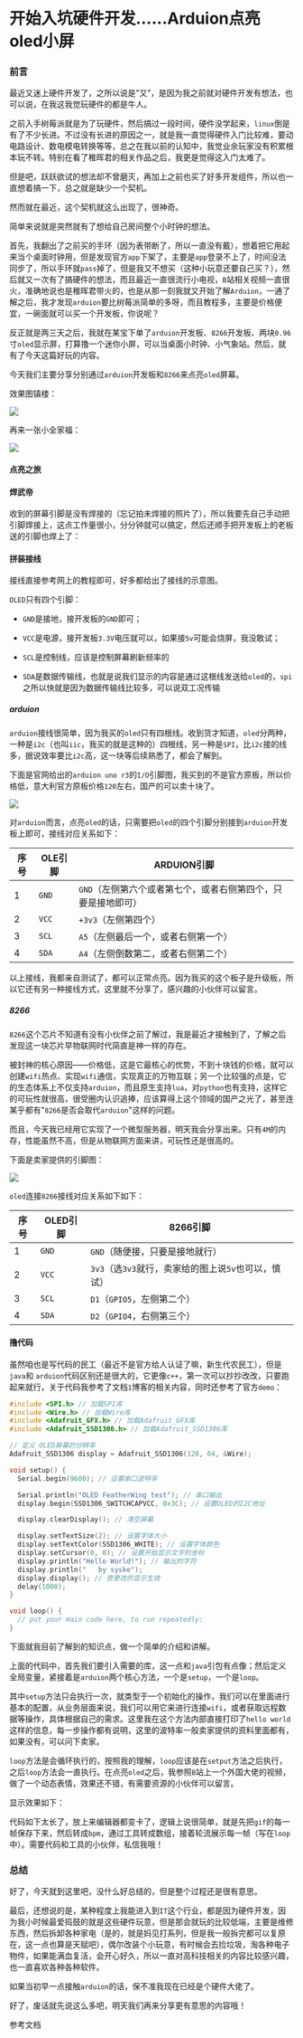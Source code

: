 # 开始入坑硬件开发……Arduion点亮oled小屏

### 前言

最近又迷上硬件开发了，之所以说是"又”，是因为我之前就对硬件开发有想法，也可以说，在我这我觉玩硬件的都是牛人。

之前入手树莓派就是为了玩硬件，然后搞过一段时间，硬件没学起来，`linux`倒是有了不少长进。不过没有长进的原因之一，就是我一直觉得硬件入门比较难，要动电路设计、数电模电转换等等，总之在我以前的认知中，我觉业余玩家没有积累根本玩不转。特别在看了稚晖君的相关作品之后，我更是觉得这入门太难了。

但是吧，跃跃欲试的想法却不曾磨灭，再加上之前也买了好多开发组件，所以也一直想着搞一下，总之就是缺少一个契机。

然而就在最近，这个契机就这么出现了，很神奇。

简单来说就是突然就有了想给自己房间整个小时钟的想法。

首先，我翻出了之前买的手环（因为表带断了，所以一直没有戴），想着把它用起来当个桌面时钟用，但是发现官方`app`下架了，主要是`app`登录不上了，时间没法同步了，所以手环就`pass`掉了，但是我又不想买（这种小玩意还要自己买？），然后就又一次有了搞硬件的想法，而且最近一直很流行小电视，`B`站相关视频一直很火，准确地说也是稚晖君带火的，也是从那一刻我就又开始了解`Arduion`，一通了解之后，我才发现`arduion`要比树莓派简单的多呀，而且教程多，主要是价格便宜，一碗面就可以买一个开发板，你说呢？

反正就是两三天之后，我就在某宝下单了`arduion`开发板、`8266`开发板、两块`0.96`寸`oled`显示屏，打算撸一个迷你小屏，可以当桌面小时钟、小气象站。然后，就有了今天这篇好玩的内容。

今天我们主要分享分别通过`arduion`开发板和`8266`来点亮`oled`屏幕。

效果图镇楼：

![](https://syske-pic-bed.oss-cn-hangzhou.aliyuncs.com/imgs/20210821215440.png)

再来一张小全家福：

![](https://syske-pic-bed.oss-cn-hangzhou.aliyuncs.com/imgs/20210821221650.png)

#### 点亮之旅

#### 焊武帝

收到的屏幕引脚是没有焊接的（忘记拍未焊接的照片了），所以我要先自己手动把引脚焊接上，这点工作量很小，分分钟就可以搞定，然后还顺手把开发板上的老板送的引脚也焊上了：





#### 拼装接线

接线直接参考网上的教程即可，好多都给出了接线的示意图。

`OLED`只有四个引脚：

- `GND`是接地，接开发板的`GND`即可；

-  `VCC`是电源，接开发板`3.3V`电压就可以，如果接`5v`可能会烧屏，我没敢试；
- `SCL`是控制线，应该是控制屏幕刷新频率的
- `SDA`是数据传输线，也就是说我们显示的内容是通过这根线发送给`oled`的，`spi`之所以快就是因为数据传输线比较多，可以说双工况传输

##### arduion

`arduion`接线很简单，因为我买的`oled`只有四根线。收到货才知道，`oled`分两种，一种是`i2c`（也叫`iic`，我买的就是这种的）四根线，另一种是`SPI`，比`i2c`接的线多，据说效率要比`i2c`高，这一块等后续熟悉了，都会了解到。

下面是官网给出的`arduion uno r3`的`I/O`引脚图，我买到的不是官方原板，所以价格低，意大利官方原板价格`120`左右，国产的可以卖十块了。

![](https://syske-pic-bed.oss-cn-hangzhou.aliyuncs.com/imgs/pinout.png)

对`arduion`而言，点亮`oled`的话，只需要把`oled`的四个引脚分别接到`arduion`开发板上即可，接线对应关系如下：

| 序号 | OLE引脚 | ARDUION引脚                                                  |
| ---- | ------- | ------------------------------------------------------------ |
| 1    | `GND`   | `GND`（左侧第六个或者第七个，或者右侧第四个，只要是接地即可） |
| 2    | `VCC`   | `+3v3`（左侧第四个）                                         |
| 3    | `SCL`   | `A5`（左侧最后一个，或者右侧第一个）                         |
| 4    | `SDA`   | `A4`（左侧倒数第二，或者右侧第二个）                         |

以上接线，我都亲自测试了，都可以正常点亮。因为我买的这个板子是升级板，所以它还有另一种接线方式，这里就不分享了，感兴趣的小伙伴可以留言。

##### 8266

`8266`这个芯片不知道有没有小伙伴之前了解过，我是最近才接触到了，了解之后发现这一块芯片早物联网时代简直是神一样的存在。

被封神的核心原因——价格低，这是它最核心的优势，不到十块钱的价格，就可以创建`wifi`热点、实现`wifi`通信，实现真正的万物互联；另一个比较强的点是，它的生态体系上不仅支持`arduion`，而且原生支持`lua`，对`python`也有支持，这样它的可玩性就很高，很受圈内认识追捧，应该算得上这个领域的国产之光了，甚至连某乎都有"`8266`是否会取代`arduion`"这样的问题。

而且，今天我已经用它实现了一个微型服务器，明天我会分享出来。只有`4M`的内存，性能虽然不高，但是从物联网方面来讲，可玩性还是很高的。

下面是卖家提供的引脚图：

![](https://syske-pic-bed.oss-cn-hangzhou.aliyuncs.com/imgs/20210821215118.png)

`oled`连接`8266`接线对应关系如下如下：

| 序号 | OLED引脚 | 8266引脚                                             |
| ---- | -------- | ---------------------------------------------------- |
| 1    | `GND`    | `GND`（随便接，只要是接地就行）                      |
| 2    | `VCC`    | `3v3`（选`3v3`就行，卖家给的图上说`5v`也可以，慎试） |
| 3    | `SCL`    | `D1`（`GPIO5`，左侧第二个）                          |
| 4    | `SDA`    | `D2`（`GPIO4`，右侧第三个）                          |



#### 撸代码

虽然咱也是写代码的民工（最近不是官方给人认证了嘛，新生代农民工），但是`java`和 `arduion`代码区别还是很大的，它更像`c++`，第一次可以抄抄改改，只要跑起来就行，关于代码我参考了文档`1`博客的相关内容，同时还参考了官方`demo`：

```c++
#include <SPI.h> // 加载SPI库
#include <Wire.h> // 加载Wire库
#include <Adafruit_GFX.h> // 加载Adafruit_GFX库
#include <Adafruit_SSD1306.h> // 加载Adafruit_SSD1306库

// 定义 OLED屏幕的分辨率
Adafruit_SSD1306 display = Adafruit_SSD1306(128, 64, &Wire);

void setup() {
  Serial.begin(9600); // 设置串口波特率

  Serial.println("OLED FeatherWing test"); // 串口输出
  display.begin(SSD1306_SWITCHCAPVCC, 0x3C); // 设置OLED的I2C地址

  display.clearDisplay(); // 清空屏幕

  display.setTextSize(2); // 设置字体大小
  display.setTextColor(SSD1306_WHITE); // 设置字体颜色
  display.setCursor(0, 0); // 设置开始显示文字的坐标
  display.println("Hello World!"); // 输出的字符
  display.println("   by syske");
  display.display(); // 使更改的显示生效
  delay(1000);
}

void loop() {
  // put your main code here, to run repeatedly:
}
```

下面就我目前了解到的知识点，做一个简单的介绍和讲解。

上面的代码中，首先我们要引入需要的库，这一点和`java`引包有点像；然后定义全局变量，紧接着是`arduion`两个核心方法，一个是`setup`，一个是`loop`。

其中`setup`方法只会执行一次，就类型于一个初始化的操作，我们可以在里面进行基本的配置，从业务层面来说，我们可以用它来进行连接`wifi`，或者获取远程数据等操作，具体根据自己的需求。这里我在这个方法内部直接打印了`hello world`这样的信息，每一步操作都有说明，这里的波特率一般卖家提供的资料里面都有，如果没有，可以问下卖家。

`loop`方法是会循环执行的，按照我的理解，`loop`应该是在`setput`方法之后执行，之后`loop`方法会一直执行。在点亮`oled`之后，我参照`B`站上一个外国大佬的视频，做了一个动态表情，效果还不错，有需要资源的小伙伴可以留言。

显示效果如下：



代码如下太长了，放上来编辑器都变卡了，逻辑上说很简单，就是先把`gif`的每一帧保存下来，然后转成`bpm`，通过工具转成数组，接着轮流展示每一帧（写在`loop`中）。需要代码和工具的小伙伴，私信我哦！

### 总结

好了，今天就到这里吧，没什么好总结的，但是整个过程还是很有意思。

最后，还想说的是，某种程度上我能进入到`IT`这个行业，都是因为硬件开发，因为我小时候最爱捣鼓的就是这些硬件玩意，但是那会就玩的比较低端，主要是维修东西，然后拆卸各种家电（是的，就是妈见打系列，但是我一般拆完都可以复原在，这一点也算是天赋吧），偶尔改装个小玩意，有时候会去捡垃圾，淘各种电子物件，如果能满血复活，会开心好久，所以一直对高科技相关的内容比较感兴趣，也一直喜欢各种各种软件。

如果当初早一点接触`arduion`的话，保不准我现在已经是个硬件大佬了。

好了，废话就先说这么多吧，明天我们再来分享更有意思的内容哦！

参考文档

[1]: 
https://syske-pic-bed.oss-cn-hangzhou.aliyuncs.com/imgs/20210821170133.png	"8266参考博客"

